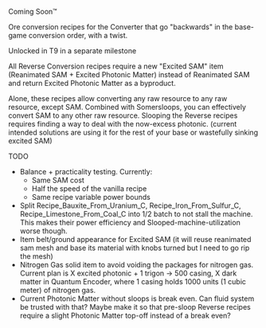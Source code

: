 Coming Soon™


Ore conversion recipes for the Converter that go "backwards" in the base-game conversion order, with a twist.

Unlocked in T9 in a separate milestone

All Reverse Conversion recipes require a new "Excited SAM" item (Reanimated SAM + Excited Photonic Matter) instead of Reanimated SAM and return Excited Photonic Matter as a byproduct.

Alone, these recipes allow converting any raw resource to any raw resource, except SAM.
Combined with Somersloops, you can effectively convert SAM to any other raw resource. Slooping the Reverse recipes requires finding a way to deal with the now-excess photonic. (current intended solutions are using it for the rest of your base or wastefully sinking excited SAM)

TODO

- Balance + practicality testing. Currently:
  - Same SAM cost
  - Half the speed of the vanilla recipe
  - Same recipe variable power bounds
- Split Recipe_Bauxite_From_Uranium_C, Recipe_Iron_From_Sulfur_C, Recipe_Limestone_From_Coal_C into 1/2 batch to not stall the machine. This makes their power efficiency and Slooped-machine-utilization worse though.
- Item belt/ground appearance for Excited SAM (it will reuse reanimated sam mesh and base its material with knobs turned but I need to go rip the mesh)
- Nitrogen Gas solid item to avoid voiding the packages for nitrogen gas. Current plan is X excited photonic + 1 trigon -> 500 casing, X dark matter in Quantum Encoder, where 1 casing holds 1000 units (1 cubic meter) of nitrogen gas.
- Current Photonic Matter without sloops is break even. Can fluid system be trusted with that? Maybe make it so that pre-sloop Reverse recipes require a slight Photonic Matter top-off instead of a break even?
